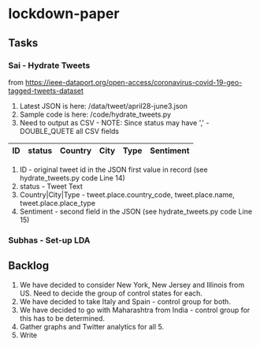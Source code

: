# lockdown-paper

## Tasks

### Sai - Hydrate Tweets 
from https://ieee-dataport.org/open-access/coronavirus-covid-19-geo-tagged-tweets-dataset

1. Latest JSON is here: /data/tweet/april28-june3.json
2. Sample code is here: /code/hydrate_tweets.py
3. Need to output as CSV - NOTE: Since status may have ',' - DOUBLE_QUETE all CSV fields

|ID|status|Country|City|Type|Sentiment|
| ------------- | ------------- | ------------- | ------------- | ------------- | ------------- |

1. ID - original tweet id in the JSON first value in record (see hydrate_tweets.py code Line 14)
2. status - Tweet Text 
3. Country|City|Type - tweet.place.country_code, tweet.place.name, tweet.place.place_type
4. Sentiment - second field in the JSON (see hydrate_tweets.py code Line 15)

### Subhas - Set-up LDA

## Backlog

1. We have decided to consider New York, New Jersey and Illinois from US. Need to decide the group of control states for each.
2. We have decided to take Italy and Spain - control group for both.
3. We have decided to go with Maharashtra from India - control group for this has to be determined.
4. Gather graphs and Twitter analytics for all 5.
5. Write
